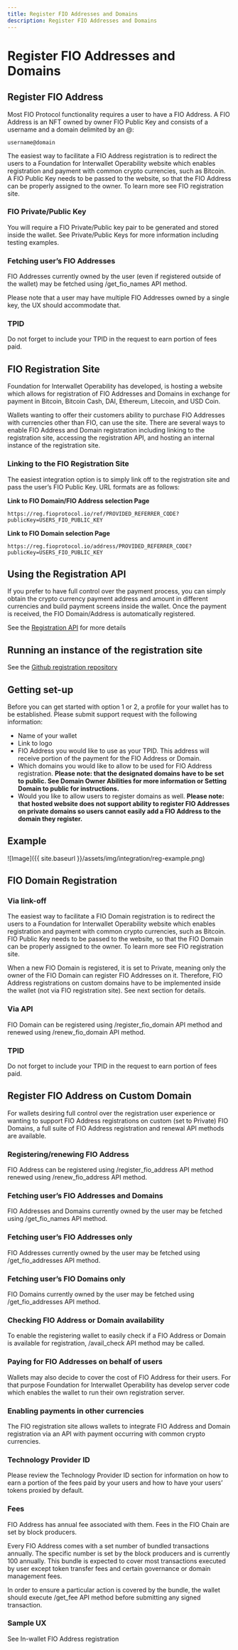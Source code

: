 ```yaml
---
title: Register FIO Addresses and Domains
description: Register FIO Addresses and Domains
---
```


# Register FIO Addresses and Domains

## Register FIO Address

Most FIO Protocol functionality requires a user to have a FIO Address. A FIO Address is an NFT owned by owner FIO Public Key and consists of a username and a domain delimited by an @:

`username@domain`

The easiest way to facilitate a FIO Address registration is to redirect the users to a Foundation for Interwallet Operability website which enables registration and payment with common crypto currencies, such as Bitcoin. A FIO Public Key needs to be passed to the website, so that the FIO Address can be properly assigned to the owner. To learn more see FIO registration site.

### FIO Private/Public Key

You will require a FIO Private/Public key pair to be generated and stored inside the wallet. See Private/Public Keys for more information including testing examples.

### Fetching user’s FIO Addresses

FIO Addresses currently owned by the user (even if registered outside of the wallet) may be fetched using /get_fio_names API method.

Please note that a user may have multiple FIO Addresses owned by a single key, the UX should accommodate that.

### TPID

Do not forget to include your TPID in the request to earn portion of fees paid.

## FIO Registration Site
Foundation for Interwallet Operability has developed, is hosting a website which allows for registration of FIO Addresses and Domains in exchange for payment in Bitcoin, Bitcoin Cash, DAI, Ethereum, Litecoin, and USD Coin.

Wallets wanting to offer their customers ability to purchase FIO Addresses with currencies other than FIO, can use the site. There are several ways to enable FIO Address and Domain registration including linking to the registration site, accessing the registration API, and hosting an internal instance of the registration site.

### Linking to the FIO Registration Site

The easiest integration option is to simply link off to the registration site and pass the user’s FIO Public Key. URL formats are as follows:

**Link to FIO Domain/FIO Address selection Page**

`https://reg.fioprotocol.io/ref/PROVIDED_REFERRER_CODE?publicKey=USERS_FIO_PUBLIC_KEY`

**Link to FIO Domain selection Page**

`https://reg.fioprotocol.io/address/PROVIDED_REFERRER_CODE?publicKey=USERS_FIO_PUBLIC_KEY`

## Using the Registration API

If you prefer to have full control over the payment process, you can simply obtain the crypto currency payment address and amount in different currencies and build payment screens inside the wallet. Once the payment is received, the FIO Domain/Address is automatically registered.

See the [Registration API](/pages/api/fio-reg-api/) for more details

## Running an instance of the registration site

See the [Github registration repository](https://github.com/fioprotocol/fio-registrations)

## Getting set-up

Before you can get started with option 1 or 2, a profile for your wallet has to be established. Please submit support request with the following information:

* Name of your wallet
* Link to logo
* FIO Address you would like to use as your TPID. This address will receive portion of the payment for the FIO Address or Domain.
* Which domains you would like to allow to be used for FIO Address registration. **Please note: that the designated domains have to be set to public. See Domain Owner Abilities for more information or Setting Domain to public for instructions.**
* Would you like to allow users to register domains as well. **Please note: that hosted website does not support ability to register FIO Addresses on private domains so users cannot easily add a FIO Address to the domain they register.**

## Example

![Image]({{ site.baseurl }}/assets/img/integration/reg-example.png)

## FIO Domain Registration

### Via link-off

The easiest way to facilitate a FIO Domain registration is to redirect the users to a Foundation for Interwallet Operability website which enables registration and payment with common crypto currencies, such as Bitcoin. FIO Public Key needs to be passed to the website, so that the FIO Domain can be properly assigned to the owner. To learn more see FIO registration site.

When a new FIO Domain is registered, it is set to Private, meaning only the owner of the FIO Domain can register FIO Addresses on it. Therefore, FIO Address registrations on custom domains have to be implemented inside the wallet (not via FIO registration site). See next section for details.

### Via API

FIO Domain can be registered using /register_fio_domain API method and renewed using /renew_fio_domain API method.

### TPID

Do not forget to include your TPID in the request to earn portion of fees paid.


## Register FIO Address on Custom Domain

For wallets desiring full control over the registration user experience or wanting to support FIO Address registrations on custom (set to Private) FIO Domains, a full suite of FIO Address registration and renewal API methods are available.

### Registering/renewing FIO Address

FIO Address can be registered using /register_fio_address API method renewed using /renew_fio_address API method.

### Fetching user’s FIO Addresses and Domains

FIO Addresses and Domains currently owned by the user may be fetched using /get_fio_names API method.

### Fetching user’s FIO Addresses only

FIO Addresses currently owned by the user may be fetched using /get_fio_addresses API method.

### Fetching user’s FIO Domains only

FIO Domains currently owned by the user may be fetched using /get_fio_addresses API method.

### Checking FIO Address or Domain availability

To enable the registering wallet to easily check if a FIO Address or Domain is available for registration, /avail_check API method may be called.

### Paying for FIO Addresses on behalf of users

Wallets may also decide to cover the cost of FIO Address for their users. For that purpose Foundation for Interwallet Operability has develop server code which enables the wallet to run their own registration server.

### Enabling payments in other currencies

The FIO registration site allows wallets to integrate FIO Address and Domain registration via an API with payment occurring with common crypto currencies.

### Technology Provider ID

Please review the Technology Provider ID section for information on how to earn a portion of the fees paid by your users and how to have your users’ tokens proxied by default.

### Fees

FIO Address has annual fee associated with them. Fees in the FIO Chain are set by block producers.

Every FIO Address comes with a set number of bundled transactions annually. The specific number is set by the block producers and is currently 100 annually. This bundle is expected to cover most transactions executed by user except token transfer fees and certain governance or domain management fees.

In order to ensure a particular action is covered by the bundle, the wallet should execute /get_fee API method before submitting any signed transaction.

### Sample UX

See In-wallet FIO Address registration


